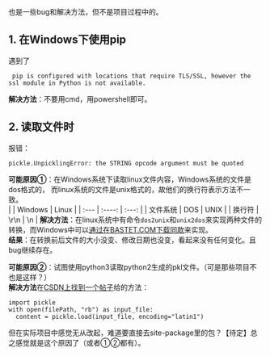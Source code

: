   
  也是一些bug和解决方法，但不是项目过程中的。
  
## 1. 在Windows下使用pip  
遇到了
```
 pip is configured with locations that require TLS/SSL, however the ssl module in Python is not available.
```
**解决方法**：不要用cmd，用powershell即可。

## 2. 读取文件时  
报错：
```
pickle.UnpicklingError: the STRING opcode argument must be quoted
```
**可能原因①**：在Windows系统下读取linux文件内容，Windows系统的文件是dos格式的， 而linux系统的文件是unix格式的，故他们的换行符表示方法不一致。  
|             | Windows     |    Linux      |
| :---        |    :----:   |        :---:  |
| 文件系统     | DOS         | UNIX          |
| 换行符       | \r\n        | \n            |
**解决方法**：在linux系统中有命令`dos2unix`和`unix2dos`来实现两种文件的转换，而Windows中可以[通过在BASTET.COM下载同款](http://www.bastet.com/)来实现。  
**结果**：在转换前后文件的大小没变、修改日期也没变，看起来没有任何变化。且bug继续存在。  

**可能原因②**：试图使用python3读取python2生成的pkl文件。（可是那些项目不也是这样？）  
**解决方法**在[CSDN上找到一个帖子](https://blog.csdn.net/palpiter/article/details/118862034)给的方法：
```
import pickle
with open(filePath, "rb") as input_file:
  content = pickle.load(input_file, encoding="latin1")
```
但在实际项目中感觉无从改起，难道要直接去site-package里的包？【待定】总之感觉就是这个原因了（或者①②都有）。
